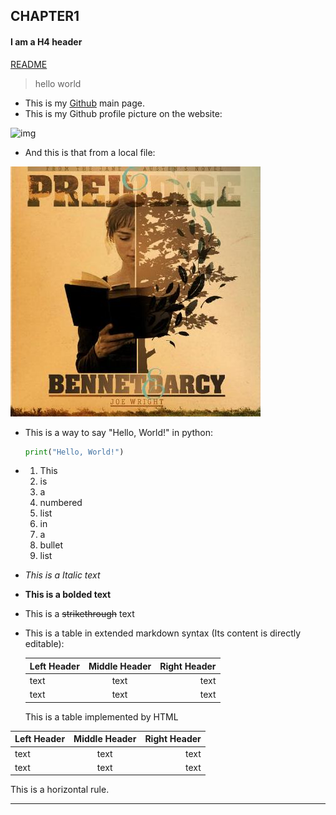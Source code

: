 ## CHAPTER1

#### I am a H4 header

[README](README.md)
> hello world


- This is my [Github](https://github.com/0Xerath0) main page.
- This is my Github profile picture on the website:

![img](https://avatars.githubusercontent.com/u/54825771?s=400&u=c565b3d6153d0af7b067335c0af2fea5f9089abc&v=4)



- And this is that from a local file:

![img](./src/1-1.png)

- This is a way to say "Hello, World!" in python:

  ```python
  print("Hello, World!")
  ```

- 1. This
  2. is
  3. a 
  4. numbered
  5. list
  6. in
  7. a
  8. bullet
  9. list

- *This is a Italic text*

- __This is a bolded text__

- This is a ~~strikethrough~~ text

- This is a table in extended markdown syntax (Its content is directly editable):

  | Left Header | Middle Header | Right Header |
  | :---------- | :-----------: | -----------: |
  | text        |     text      |         text |
  | text        |     text      |         text |

  This is a table implemented by HTML 

<table class="table table-bordered">
  <thead>
    <tr>
      <th style="text-align: left">Left Header</th>
      <th style="text-align: center">Middle Header</th>
      <th style="text-align: right">Right Header</th>
    </tr>
  </thead>
  <tbody>
    <tr>
      <td style="text-align: left">text</td>
      <td style="text-align: center">text</td>
      <td style="text-align: right">text</td>
    </tr>
    <tr>
      <td style="text-align: left">text</td>
      <td style="text-align: center">text</td>
      <td style="text-align: right">text</td>
    </tr>
  </tbody>
</table>

This is a  horizontal rule.



___



